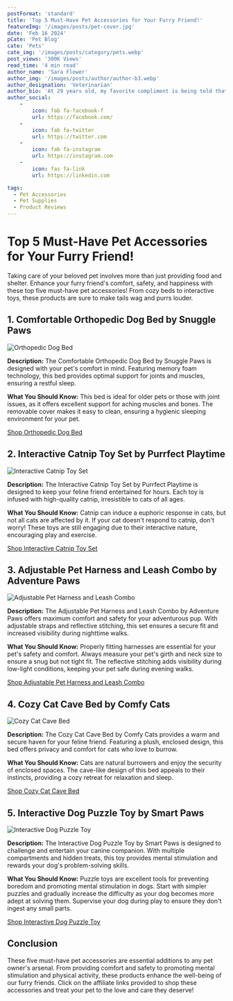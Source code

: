 ```yaml
---
postFormat: 'standard'
title: 'Top 5 Must-Have Pet Accessories for Your Furry Friend!'
featureImg: '/images/posts/pet-cover.jpg'
date: 'Feb 16 2024'
pCate: 'Pet Blog'
cate: 'Pets'
cate_img: '/images/posts/category/pets.webp'
post_views: '300K Views'
read_time: '4 min read'
author_name: 'Sara Flower'
author_img: '/images/posts/author/author-b3.webp'
author_designation: 'Veterinarian'
author_bio: 'At 29 years old, my favorite compliment is being told that I look like my mom. Seeing myself in her image, like this daughter up top, makes me so proud of how far I’ve come, and so thankful for where I come from.'
author_social:
    -
        icon: fab fa-facebook-f
        url: https://facebook.com/
    -
        icon: fab fa-twitter
        url: https://twitter.com
    -
        icon: fab fa-instagram
        url: https://instagram.com
    - 
        icon: fas fa-link
        url: https://linkedin.com

tags:
  - Pet Accessories
  - Pet Supplies
  - Product Reviews
---
```


# Top 5 Must-Have Pet Accessories for Your Furry Friend!

Taking care of your beloved pet involves more than just providing food and shelter. Enhance your furry friend's comfort, safety, and happiness with these top five must-have pet accessories! From cozy beds to interactive toys, these products are sure to make tails wag and purrs louder.

## 1. Comfortable Orthopedic Dog Bed by Snuggle Paws

![Orthopedic Dog Bed](/images/pet-accessories/orthopedic-dog-bed.jpg)

**Description:**
The Comfortable Orthopedic Dog Bed by Snuggle Paws is designed with your pet's comfort in mind. Featuring memory foam technology, this bed provides optimal support for joints and muscles, ensuring a restful sleep.

**What You Should Know:**
This bed is ideal for older pets or those with joint issues, as it offers excellent support for aching muscles and bones. The removable cover makes it easy to clean, ensuring a hygienic sleeping environment for your pet.

[Shop Orthopedic Dog Bed](#affiliate-link)

## 2. Interactive Catnip Toy Set by Purrfect Playtime

![Interactive Catnip Toy Set](/images/pet-accessories/catnip-toy-set.jpg)

**Description:**
The Interactive Catnip Toy Set by Purrfect Playtime is designed to keep your feline friend entertained for hours. Each toy is infused with high-quality catnip, irresistible to cats of all ages.

**What You Should Know:**
Catnip can induce a euphoric response in cats, but not all cats are affected by it. If your cat doesn't respond to catnip, don't worry! These toys are still engaging due to their interactive nature, encouraging play and exercise.

[Shop Interactive Catnip Toy Set](#affiliate-link)

## 3. Adjustable Pet Harness and Leash Combo by Adventure Paws

![Adjustable Pet Harness and Leash Combo](/images/pet-accessories/pet-harness-leash-combo.jpg)

**Description:**
The Adjustable Pet Harness and Leash Combo by Adventure Paws offers maximum comfort and safety for your adventurous pup. With adjustable straps and reflective stitching, this set ensures a secure fit and increased visibility during nighttime walks.

**What You Should Know:**
Properly fitting harnesses are essential for your pet's safety and comfort. Always measure your pet's girth and neck size to ensure a snug but not tight fit. The reflective stitching adds visibility during low-light conditions, keeping your pet safe during evening walks.

[Shop Adjustable Pet Harness and Leash Combo](#affiliate-link)

## 4. Cozy Cat Cave Bed by Comfy Cats

![Cozy Cat Cave Bed](/images/pet-accessories/cat-cave-bed.jpg)

**Description:**
The Cozy Cat Cave Bed by Comfy Cats provides a warm and secure haven for your feline friend. Featuring a plush, enclosed design, this bed offers privacy and comfort for cats who love to burrow.

**What You Should Know:**
Cats are natural burrowers and enjoy the security of enclosed spaces. The cave-like design of this bed appeals to their instincts, providing a cozy retreat for relaxation and sleep.

[Shop Cozy Cat Cave Bed](#affiliate-link)

## 5. Interactive Dog Puzzle Toy by Smart Paws

![Interactive Dog Puzzle Toy](/images/pet-accessories/dog-puzzle-toy.jpg)

**Description:**
The Interactive Dog Puzzle Toy by Smart Paws is designed to challenge and entertain your canine companion. With multiple compartments and hidden treats, this toy provides mental stimulation and rewards your dog's problem-solving skills.

**What You Should Know:**
Puzzle toys are excellent tools for preventing boredom and promoting mental stimulation in dogs. Start with simpler puzzles and gradually increase the difficulty as your dog becomes more adept at solving them. Supervise your dog during play to ensure they don't ingest any small parts.

[Shop Interactive Dog Puzzle Toy](#affiliate-link)

## Conclusion

These five must-have pet accessories are essential additions to any pet owner's arsenal. From providing comfort and safety to promoting mental stimulation and physical activity, these products enhance the well-being of our furry friends. Click on the affiliate links provided to shop these accessories and treat your pet to the love and care they deserve!
